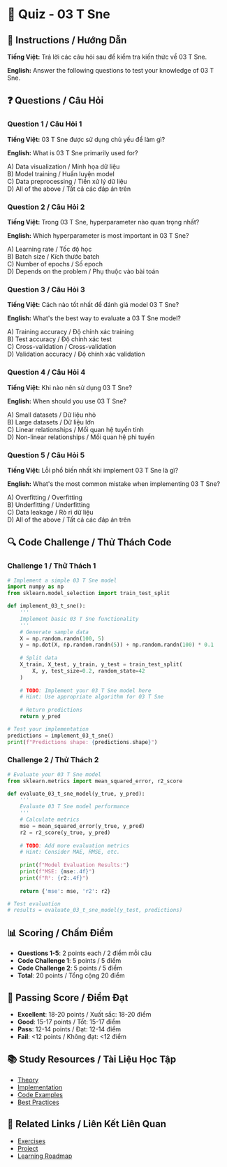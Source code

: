 # 🧠 Quiz - 03 T Sne

## 📝 Instructions / Hướng Dẫn

**Tiếng Việt:** Trả lời các câu hỏi sau để kiểm tra kiến thức về 03 T Sne.

**English:** Answer the following questions to test your knowledge of 03 T Sne.

## ❓ Questions / Câu Hỏi

### Question 1 / Câu Hỏi 1
**Tiếng Việt:** 03 T Sne được sử dụng chủ yếu để làm gì?

**English:** What is 03 T Sne primarily used for?

A) Data visualization / Minh họa dữ liệu  
B) Model training / Huấn luyện model  
C) Data preprocessing / Tiền xử lý dữ liệu  
D) All of the above / Tất cả các đáp án trên

### Question 2 / Câu Hỏi 2
**Tiếng Việt:** Trong 03 T Sne, hyperparameter nào quan trọng nhất?

**English:** Which hyperparameter is most important in 03 T Sne?

A) Learning rate / Tốc độ học  
B) Batch size / Kích thước batch  
C) Number of epochs / Số epoch  
D) Depends on the problem / Phụ thuộc vào bài toán

### Question 3 / Câu Hỏi 3
**Tiếng Việt:** Cách nào tốt nhất để đánh giá model 03 T Sne?

**English:** What's the best way to evaluate a 03 T Sne model?

A) Training accuracy / Độ chính xác training  
B) Test accuracy / Độ chính xác test  
C) Cross-validation / Cross-validation  
D) Validation accuracy / Độ chính xác validation

### Question 4 / Câu Hỏi 4
**Tiếng Việt:** Khi nào nên sử dụng 03 T Sne?

**English:** When should you use 03 T Sne?

A) Small datasets / Dữ liệu nhỏ  
B) Large datasets / Dữ liệu lớn  
C) Linear relationships / Mối quan hệ tuyến tính  
D) Non-linear relationships / Mối quan hệ phi tuyến

### Question 5 / Câu Hỏi 5
**Tiếng Việt:** Lỗi phổ biến nhất khi implement 03 T Sne là gì?

**English:** What's the most common mistake when implementing 03 T Sne?

A) Overfitting / Overfitting  
B) Underfitting / Underfitting  
C) Data leakage / Rò rỉ dữ liệu  
D) All of the above / Tất cả các đáp án trên

## 🔍 Code Challenge / Thử Thách Code

### Challenge 1 / Thử Thách 1
```python
# Implement a simple 03 T Sne model
import numpy as np
from sklearn.model_selection import train_test_split

def implement_03_t_sne():
    '''
    Implement basic 03 T Sne functionality
    '''
    # Generate sample data
    X = np.random.randn(100, 5)
    y = np.dot(X, np.random.randn(5)) + np.random.randn(100) * 0.1
    
    # Split data
    X_train, X_test, y_train, y_test = train_test_split(
        X, y, test_size=0.2, random_state=42
    )
    
    # TODO: Implement your 03 T Sne model here
    # Hint: Use appropriate algorithm for 03 T Sne
    
    # Return predictions
    return y_pred

# Test your implementation
predictions = implement_03_t_sne()
print(f"Predictions shape: {predictions.shape}")
```

### Challenge 2 / Thử Thách 2
```python
# Evaluate your 03 T Sne model
from sklearn.metrics import mean_squared_error, r2_score

def evaluate_03_t_sne_model(y_true, y_pred):
    '''
    Evaluate 03 T Sne model performance
    '''
    # Calculate metrics
    mse = mean_squared_error(y_true, y_pred)
    r2 = r2_score(y_true, y_pred)
    
    # TODO: Add more evaluation metrics
    # Hint: Consider MAE, RMSE, etc.
    
    print(f"Model Evaluation Results:")
    print(f"MSE: {mse:.4f}")
    print(f"R²: {r2:.4f}")
    
    return {'mse': mse, 'r2': r2}

# Test evaluation
# results = evaluate_03_t_sne_model(y_test, predictions)
```

## 📊 Scoring / Chấm Điểm

- **Questions 1-5**: 2 points each / 2 điểm mỗi câu
- **Code Challenge 1**: 5 points / 5 điểm
- **Code Challenge 2**: 5 points / 5 điểm
- **Total**: 20 points / Tổng cộng 20 điểm

## 🎯 Passing Score / Điểm Đạt

- **Excellent**: 18-20 points / Xuất sắc: 18-20 điểm
- **Good**: 15-17 points / Tốt: 15-17 điểm  
- **Pass**: 12-14 points / Đạt: 12-14 điểm
- **Fail**: <12 points / Không đạt: <12 điểm

## 📚 Study Resources / Tài Liệu Học Tập

- [Theory](./THEORY_03_t_sne.md)
- [Implementation](./IMPLEMENTATION_03_t_sne.md)
- [Code Examples](./CODE_EXAMPLES_03_t_sne.md)
- [Best Practices](./BEST_PRACTICES_03_t_sne.md)

## 🔗 Related Links / Liên Kết Liên Quan

- [Exercises](./EXERCISES_03_t_sne.md)
- [Project](./PROJECT_03_t_sne.md)
- [Learning Roadmap](./LEARNING_ROADMAP_03_t_sne.md)
